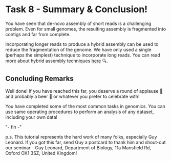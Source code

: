 # Task 8 - Summary & Conclusion!

You have seen that de-novo assembly of short reads is a challenging problem. Even for small genomes, the resulting assembly is fragmented into contigs and far from complete.

Incorporating longer reads to produce a hybrid assembly can be used to reduce the fragmentation of the genome. We have only used a single (perhaps the simplest) technique to incorporate long reads. You can read more about hybrid assembly techniques [here](http://www.ncbi.nlm.nih.gov/pubmed/24930142) :mag:.

## Concluding Remarks

Well done! If you have reached this far, you deserve a round of applause :clap: and probably a beer :beer: or whatever you prefer to celebrate with!

You have completed some of the most common tasks in genomics. You can use same operating procedures to perform an analysis of any dataset, including your own data!

"- fin -"

p.s. This tutorial represents the hard work of many folks, especially Guy Leonard. If you got this far, send Guy a postcard to thank him and shout-out our seminar - Guy Leonard, Department of Biology, 11a Mansfield Rd, Oxford OX1 3SZ, United Kingdom!
